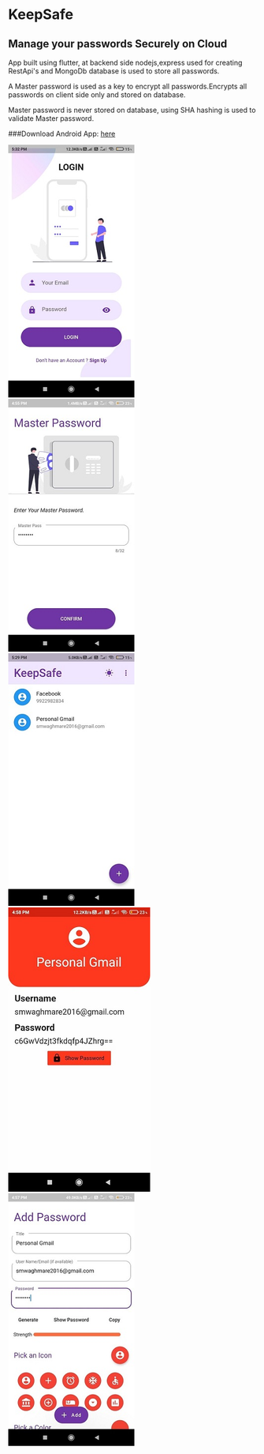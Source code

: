# KeepSafe
## Manage your passwords Securely on Cloud

App built using flutter, at backend side nodejs,express used for creating RestApi's and MongoDb database is used to store all passwords.

A Master password is used as a key to encrypt all passwords.Encrypts all passwords on client side only and stored on database.

Master password is never stored on database, using SHA hashing is used to validate Master password.

###Download Android App: [here](https://github.com/saurabh-m-w/PasswordManager/raw/main/KeepSafeApp.apk)



![Screenshot](Screenshots/screenshot1.jpeg)
![Screenshot](Screenshots/screenshot2.jpeg)
![Screenshot](Screenshots/screenshot3.jpeg)
![Screenshot](Screenshots/screenshot4.jpeg)
![Screenshot](Screenshots/screenshot5.jpeg)


